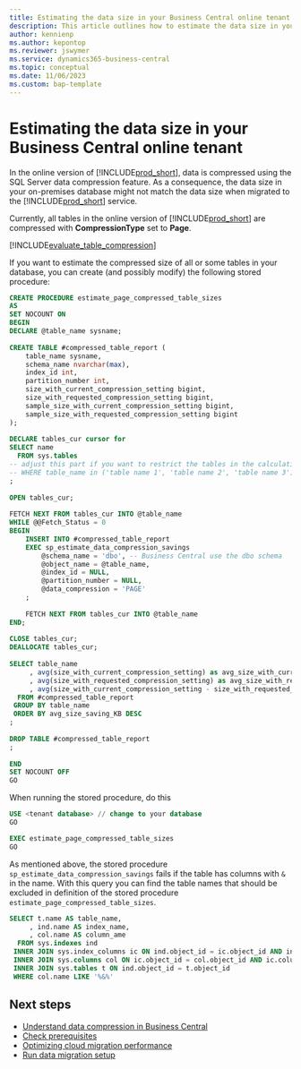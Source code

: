 ```yaml
---
title: Estimating the data size in your Business Central online tenant
description: This article outlines how to estimate the data size in your Business Central online tenant
author: kennienp 
ms.author: kepontop
ms.reviewer: jswymer
ms.service: dynamics365-business-central
ms.topic: conceptual
ms.date: 11/06/2023
ms.custom: bap-template
---
```


# Estimating the data size in your Business Central online tenant

In the online version of [!INCLUDE[prod_short](../developer/includes/prod_short.md)], data is compressed using the SQL Server data compression feature. As a consequence, the data size in your on-premises database might not match the data size when migrated to the [!INCLUDE[prod_short](../developer/includes/prod_short.md)] service.

Currently, all tables in the online version of [!INCLUDE[prod_short](../developer/includes/prod_short.md)] are compressed with **CompressionType** set to **Page**.

[!INCLUDE[evaluate_table_compression](../includes/include_evaluate_table_compression.md)]


If you want to estimate the compressed size of all or some tables in your database, you can create (and possibly modify) the following stored procedure:

```SQL
CREATE PROCEDURE estimate_page_compressed_table_sizes
AS 
SET NOCOUNT ON
BEGIN
DECLARE @table_name sysname;
 
CREATE TABLE #compressed_table_report (
	table_name sysname,
	schema_name nvarchar(max),
	index_id int,
	partition_number int,
	size_with_current_compression_setting bigint,
	size_with_requested_compression_setting bigint,
	sample_size_with_current_compression_setting bigint,
	sample_size_with_requested_compression_setting bigint
);
 
DECLARE tables_cur cursor for 
SELECT name
  FROM sys.tables
-- adjust this part if you want to restrict the tables in the calculation
-- WHERE table_name in ('table name 1', 'table name 2', 'table name 3') 
;
 
OPEN tables_cur;
 
FETCH NEXT FROM tables_cur INTO @table_name
WHILE @@Fetch_Status = 0 
BEGIN
    INSERT INTO #compressed_table_report
    EXEC sp_estimate_data_compression_savings
        @schema_name = 'dbo', -- Business Central use the dbo schema
        @object_name = @table_name,
        @index_id = NULL,
        @partition_number = NULL,
        @data_compression = 'PAGE'
    ;
 
    FETCH NEXT FROM tables_cur INTO @table_name
END;
 
CLOSE tables_cur;
DEALLOCATE tables_cur;
 
SELECT table_name
     , avg(size_with_current_compression_setting) as avg_size_with_current_compression_setting_KB
     , avg(size_with_requested_compression_setting) as avg_size_with_requested_compression_setting_KB
     , avg(size_with_current_compression_setting - size_with_requested_compression_setting) AS avg_size_saving_KB
  FROM #compressed_table_report
 GROUP BY table_name
 ORDER BY avg_size_saving_KB DESC 
;
 
DROP TABLE #compressed_table_report
;
 
END
SET NOCOUNT OFF
GO
```


When running the stored procedure, do this

```SQL
USE <tenant database> // change to your database
GO

EXEC estimate_page_compressed_table_sizes
GO
```


As mentioned above, the stored procedure `sp_estimate_data_compression_savings` fails if the table has columns with `&` in the name. With this query you can find the table names that should be excluded in definition of the stored procedure `estimate_page_compressed_table_sizes`.

```SQL
SELECT t.name AS table_name,
     , ind.name AS index_name,
     , col.name AS column_ame
  FROM sys.indexes ind 
 INNER JOIN sys.index_columns ic ON ind.object_id = ic.object_id AND ind.index_id = ic.index_id 
 INNER JOIN sys.columns col ON ic.object_id = col.object_id AND ic.column_id = col.column_id 
 INNER JOIN sys.tables t ON ind.object_id = t.object_id 
 WHERE col.name LIKE '%&%'
```


## Next steps

- [Understand data compression in Business Central](./using-sql-partitioning-and-compression.md)  
- [Check prerequisites](cloud-migration-prerequisites.md)  
- [Optimizing cloud migration performance](migration-optimize-replication.md)  
- [Run data migration setup](migration-setup.md)